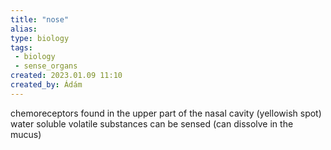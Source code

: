 ```yaml
---
title: "nose"
alias: 
type: biology
tags:
 - biology
 - sense_organs
created: 2023.01.09 11:10
created_by: Ádám
---
```

chemoreceptors found in the upper part of the nasal cavity (yellowish spot)
water soluble volatile substances can be sensed (can dissolve in the mucus)